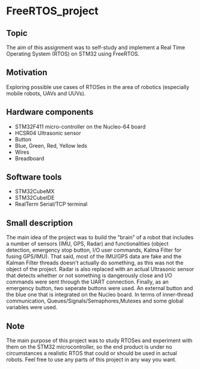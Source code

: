 # FreeRTOS_project
 
## Topic
The aim of this assignment was to self-study and implement a Real Time Operating System (RTOS)
on STM32 using FreeRTOS.

## Motivation
Exploring possible use cases of RTOSes in the area of robotics (especially mobile robots, UAVs and UUVs).

## Hardware components
- STM32F411 micro-controller on the Nucleo-64 board
- HCSR04 Ultrasonic sensor
- Button
- Blue, Green, Red, Yellow leds
- Wires
- Breadboard

## Software tools 
- STM32CubeMX
- STM32CubeIDE
- RealTerm Serial/TCP terminal

## Small description
The main idea of the project was to build the "brain" of a robot that includes a number of sensors (IMU, GPS, Radar) and functionalities (object detection, emergency stop button, I/O user commands, Kalma Filter for fusing GPS/IMU). That said, most of the IMU/GPS data are fake and the Kalman Filter threads doesn't actually do something, as this was not the object of the project. Radar is also replaced with an actual Ultrasonic sensor that detects whether or not something is dangerously close and I/O commands were sent through the UART connection. Finally, as an emergency button, two seperate buttons were used. An external button and the blue one that is integrated on the Nucleo board. In terms of inner-thread communication, Queues/Signals/Semaphores,Mutexes and some global variables were used.

## Note
The main purpose of this project was to study RTOSes and experiment with them on the STM32 microcontroller, so the end product is under no circumstances a realistic RTOS that could or should be used in actual robots.
Feel free to use any parts of this project in any way you want.